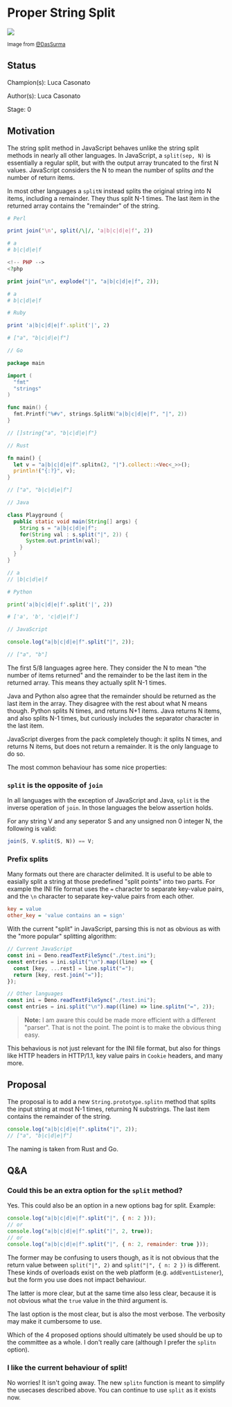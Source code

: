 # Proper String Split

![](./cover.png)

<small>Image from
<a href="https://twitter.com/DasSurma/status/1480555236473384964">@DasSurma</a></small>

## Status

Champion(s): Luca Casonato

Author(s): Luca Casonato

Stage: 0

## Motivation

The string split method in JavaScript behaves unlike the string split methods in
nearly all other languages. In JavaScript, a `split(sep, N)` is essentially a
regular split, but with the output array truncated to the first N values.
JavaScript considers the N to mean the number of splits _and_ the number of
return items.

In most other languages a `splitN` instead splits the original string into N
items, including a remainder. They thus split N-1 times. The last item in the
returned array contains the "remainder" of the string.

```perl
# Perl

print join('\n', split(/\|/, 'a|b|c|d|e|f', 2))

# a
# b|c|d|e|f
```

```php
<!-- PHP -->
<?php

print join("\n", explode("|", "a|b|c|d|e|f", 2));

# a
# b|c|d|e|f
```

```ruby
# Ruby

print 'a|b|c|d|e|f'.split('|', 2)

# ["a", "b|c|d|e|f"]
```

```go
// Go

package main

import (
  "fmt"
  "strings"
)

func main() {
  fmt.Printf("%#v", strings.SplitN("a|b|c|d|e|f", "|", 2))
}

// []string{"a", "b|c|d|e|f"}
```

```rust
// Rust

fn main() {
  let v = "a|b|c|d|e|f".splitn(2, "|").collect::<Vec<_>>();
  println!("{:?}", v);
}

// ["a", "b|c|d|e|f"]
```

```java
// Java

class Playground {
  public static void main(String[] args) {
    String s = "a|b|c|d|e|f";
    for(String val : s.split("|", 2)) {
      System.out.println(val);
    }
  }
}

// a
// |b|c|d|e|f
```

```python
# Python

print('a|b|c|d|e|f'.split('|', 2))

# ['a', 'b', 'c|d|e|f']
```

```js
// JavaScript

console.log("a|b|c|d|e|f".split("|", 2));

// ["a", "b"]
```

The first 5/8 languages agree here. They consider the N to mean "the number of
items returned" and the remainder to be the last item in the returned array.
This means they actually split N-1 times.

Java and Python also agree that the remainder should be returned as the last
item in the array. They disagree with the rest about what N means though. Python
splits N times, and returns N+1 items. Java returns N items, and also splits N-1
times, but curiously includes the separator character in the last item.

JavaScript diverges from the pack completely though: it splits N times, and
returns N items, but does not return a remainder. It is the only language to do
so.

The most common behaviour has some nice properties:

### `split` is the opposite of `join`

In all languages with the exception of JavaScript and Java, `split` is the
inverse operation of `join`. In those languages the below assertion holds.

For any string V and any seperator S and any unsigned non 0 integer N, the
following is valid:

```js
join(S, V.split(S, N)) == V;
```

### Prefix splits

Many formats out there are character delimited. It is useful to be able to
easially split a string at those predefined "split points" into two parts. For
example the INI file format uses the `=` character to separate key-value pairs,
and the `\n` character to separate key-value pairs from each other.

```ini
key = value
other_key = 'value contains an = sign'
```

With the current "split" in JavaScript, parsing this is not as obvious as with
the "more popular" splitting algorithm:

```js
// Current JavaScript
const ini = Deno.readTextFileSync("./test.ini");
const entries = ini.split("\n").map((line) => {
  const [key, ...rest] = line.split("=");
  return [key, rest.join("=")];
});

// Other languages
const ini = Deno.readTextFileSync("./test.ini");
const entries = ini.split("\n").map((line) => line.splitn("=", 2));
```

> **Note:** I am aware this could be made more efficient with a different
> "parser". That is not the point. The point is to make the obvious thing easy.

This behavious is not just relevant for the INI file format, but also for things
like HTTP headers in HTTP/1.1, key value pairs in `Cookie` headers, and many
more.

## Proposal

The proposal is to add a new `String.prototype.splitn` method that splits the
input string at most N-1 times, returning N substrings. The last item contains
the remainder of the string.

```js
console.log("a|b|c|d|e|f".splitn("|", 2));
// ["a", "b|c|d|e|f"]
```

The naming is taken from Rust and Go.

## Q&A

### Could this be an extra option for the `split` method?

Yes. This could also be an option in a new options bag for split. Example:

```js
console.log("a|b|c|d|e|f".split("|", { n: 2 }));
// or
console.log("a|b|c|d|e|f".split("|", 2, true));
// or
console.log("a|b|c|d|e|f".split("|", { n: 2, remainder: true }));
```

The former may be confusing to users though, as it is not obvious that the
return value between `split("|", 2)` and `split("|", { n: 2 })` is different.
These kinds of overloads exist on the web platform (e.g. `addEventListener`),
but the form you use does not impact behaviour.

The latter is more clear, but at the same time also less clear, because it is
not obvious what the `true` value in the third argument is.

The last option is the most clear, but is also the most verbose. The verbosity
may make it cumbersome to use.

Which of the 4 proposed options should ultimately be used should be up to the
committee as a whole. I don't really care (although I prefer the `splitn`
option).

### I like the current behaviour of split!

No worries! It isn't going away. The new `splitn` function is meant to simplify
the usecases described above. You can continue to use `split` as it exists now.
